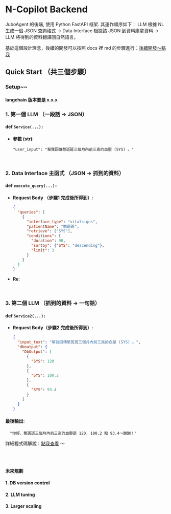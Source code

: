  # N-Copilot Backend

JuboAgent 的後端, 使用 Python FastAPI 框架. 其運作順序如下： LLM 根據 NL 生成一個 JSON 查詢格式 -> Data Interface 根據該 JSON 到資料庫拿資料 -> LLM 將得到的資料翻譯回自然語言。

基於這個設計理念，後續的開發可以按照 docs 裡 md 的步驟進行：[後續開發～點我](https://gitlab.smart-aging.tech/ds/infrastructure/jubo-nis-llm-data-interface/-/blob/add-official-auth/docs/DEVELOPMENT_GUIDELINES.md)

## Quick Start （共三個步驟）


### Setup~~
#### langchain 版本要是 x.x.x


### 1. 第一個 LLM （一段話 -> JSON）

#### def `Service(...):`


- **參數 (str)**:
  
      "user_input": "幫我回傳憨斑斑三個月內前三高的血壓 (SYS) 。"

<br>

### 2. Data Interface 主函式 （JSON -> 抓到的資料）

#### def `execute_query(...):`
 

- **Request Body （步驟1 完成後所得到）**: 
    ```json
    {
      "queries": [
        {
          "interface_type": "vitalsigns",
          "patientName": "憨斑斑",
          "retrieve": ["SYS"],
          "conditions": {
            "duration": 90,
            "sortby": {"SYS": "descending"},
            "limit": 3
          }
        }
      ]
    }
    ```
- **Re**: 

<br>

### 3. 第二個 LLM （抓到的資料 -> 一句話）

#### def `Service2(...):`

- **Request Body（步驟2 完成後所得到）**: 
    ```json
    {
      "input_text": "幫我回傳憨斑斑三個月內前三高的血壓 (SYS) 。",
      "dboutput": {
        "DbOutput": [
          {
            "SYS": 120
          },
          {
            "SYS": 100.2
          },
          {
            "SYS": 93.4
          }
        ]
      }
    }
    ```

#### 最後輸出:
 
  
      "你好，憨斑斑三個月內前三高的血壓是 120, 100.2 和 93.4～謝謝！"
 
詳細程式碼解說：[點我查看](https://gitlab.smart-aging.tech/ds/infrastructure/jubo-nis-llm-data-interface/-/blob/add-official-auth/docs/code_explain.md) ～
##

 
<br>

#### 未來規劃

#### 1. DB version control
#### 2. LLM tuning
#### 3. Larger scaling

 
 
 
 
